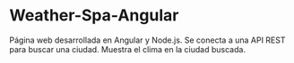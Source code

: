 # Weather-Spa-Angular

Página web desarrollada en Angular y Node.js. Se conecta a una API REST para buscar una ciudad. Muestra el clima en la ciudad buscada.

